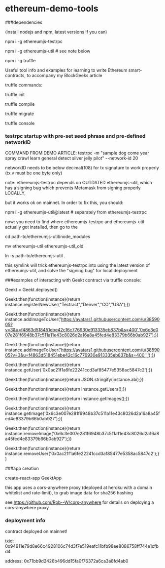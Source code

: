 # ethereum-demo-tools

###dependencies

(install nodejs and npm, latest versions if you can)

npm i -g ethereumjs-testrpc

npm i -g ethereumjs-util     # see note below

npm i -g truffle

Useful tool info and examples for learning to write Ethereum smart-contracts, to accompany my BlockGeeks article

truffle commands:

truffle init

truffle compile

truffle migrate

truffle console

### testrpc startup with pre-set seed phrase and pre-defined networkID

COMMAND FROM DEMO ARTICLE: testrpc -m "sample dog come year spray crawl learn general detect silver jelly pilot" --network-id 20

networkID needs to be below decimal(108) for tx signature to work properly (tx.v must be one byte only)

note: ethereumjs-testrpc depends on OUTDATED ethereumjs-util, which has a signing bug which prevents Metamask from signing properly LOCALLY,

but it works ok on mainnet. In order to fix this, you should:

npm i -g ethereumjs-util@latest  # separately from ethereumjs-testrpc

now: you need to find where ethereumjs-testrpc and ethereumjs-util actually got installed, then go to the

cd path-to/ethereumjs-util/node_modules

mv ethereumjs-util ethereumjs-util_old

ln -s path-to/ethereumjs-util .

this symlink will trick ethereumjs-testrpc into using the latest version of ethereumjs-util, and solve the "signing bug" for local deployment


###examples of interacting with Geekt contract via truffle console:

Geekt = Geekt.deployed()

Geekt.then(function(instance){return instance.registerNewUser("Tectract","Denver","CO","USA");})

Geekt.then(function(instance){return instance.addImageToUser('https://avatars1.githubusercontent.com/u/3859005?v=3&u=f4863d518451ebe42c16c776930e913335eb837b&s=400','0x6c3e007e281f6948b37c511a11e43c8026d2a16a8a45fed4e83379b66b0ab927');})

Geekt.then(function(instance){return instance.addImageToUser('https://avatars1.githubusercontent.com/u/3859005?v=3&u=f4863d518451ebe42c16c776930e913335eb837b&s=400','');})

Geekt.then(function(instance){return instance.getUser('0x0ac21f1a6fe22241ccd3af85477e5358ac5847c2');})

Geekt.then(function(instance){return JSON.stringify(instance.abi);})

Geekt.then(function(instance){return instance.getUsers();})

Geekt.then(function(instance){return instance.getImages();})

Geekt.then(function(instance){return instance.getImage('0x6c3e007e281f6948b37c511a11e43c8026d2a16a8a45fed4e83379b66b0ab927');})

Geekt.then(function(instance){return instance.removeImage('0x6c3e007e281f6948b37c511a11e43c8026d2a16a8a45fed4e83379b66b0ab927');})

Geekt.then(function(instance){return instance.removeUser('0x0ac21f1a6fe22241ccd3af85477e5358ac5847c2');})


###app creation

create-react-app GeektApp

this app uses a cors-anywhere proxy (deployed at heroku with a domain whitelist and rate-limit), to grab image data for sha256 hashing

see https://github.com/Rob--W/cors-anywhere for details on deploying a cors-anywhere proxy

### deployment info

contract deployed on mainnet!

txid: 0x94911e79d8e66c4928106c74d3f7e519eafc11bfb98ee8086758ff744e1cfbd4

address: 0x71bb9d2426b496dd15fa0f76372a6ca3a8fd4ab0
